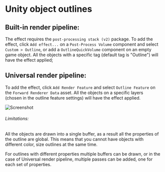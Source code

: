 # Unity object outlines

## Built-in render pipeline:
The effect requires the `post-processing stack (v2)` package. To add the effect, click `Add effect...`
on a `Post-Process Volume` component and select `Custom > Outline`, or add a `OutlineQuickVolume`
component on an empty game object. All the objects with a specific tag (default tag is "Outline")
will have the effect applied;

## Universal render pipeline:
To add the effect, click `Add Render Feature` and select `Outline Feature` on the `Forward Renderer Data`
asset. All the objects on a specific layers (chosen in the 
outline feature settings) will have the effect applied.

![Screenshot](https://user-images.githubusercontent.com/71973715/94941544-af48cf00-04dd-11eb-9e38-611864473ee2.png)
	
###### Limitations:
All the objects are drawn into a single buffer, as a result all the properties
of the outline are global. This means that you cannot have objects with different
color, size outlines at the same time.

For outlines with different properties multiple buffers can be drawn, or in the
case of Universal render pipeline, multiple passes can be added, one for each set
of properties.
